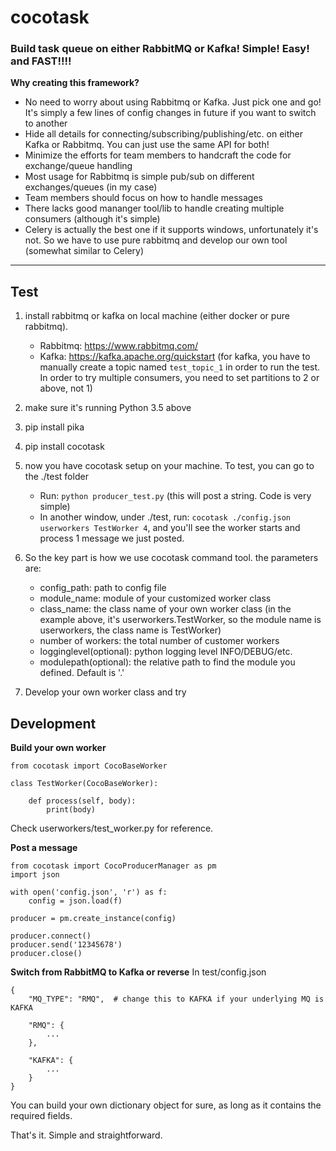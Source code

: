 # cocotask
### Build task queue on either RabbitMQ or Kafka! Simple! Easy! and FAST!!!!

**Why creating this framework?**
* No need to worry about using Rabbitmq or Kafka. Just pick one and go! It's simply a few lines of config changes in future if you want to switch to another
* Hide all details for connecting/subscribing/publishing/etc. on either Kafka or Rabbitmq. You can just use the same API for both!
* Minimize the efforts for team members to handcraft the code for exchange/queue handling
* Most usage for Rabbitmq is simple pub/sub on different exchanges/queues (in my case)
* Team members should focus on how to handle messages
* There lacks good mananger tool/lib to handle creating multiple consumers (although it's simple)
* Celery is actually the best one if it supports windows, unfortunately it's not. So we have to use pure rabbitmq and develop our own tool (somewhat similar to Celery)
<hr>

## Test

1. install rabbitmq or kafka on local machine (either docker or pure rabbitmq). 
   - Rabbitmq: https://www.rabbitmq.com/
   - Kafka: https://kafka.apache.org/quickstart  (for kafka, you have to manually create a topic named `test_topic_1` in order to run the test. In order to try multiple consumers, you need to set partitions to 2 or above, not 1)

2. make sure it's running Python 3.5 above

3. pip install pika

4. pip install cocotask

5. now you have cocotask setup on your machine. To test, you can go to the ./test folder
   - Run: `python producer_test.py`   (this will post a string. Code is very simple)
   - In another window, under ./test, run: `cocotask ./config.json userworkers TestWorker 4`, and you'll see the worker starts and process 1 message we just posted.

6. So the key part is how we use cocotask command tool. the parameters are:
   - config_path: path to config file
   - module_name: module of your customized worker class
   - class_name: the class name of your own worker class (in the example above, it's userworkers.TestWorker, so the module name is userworkers, the class name is TestWorker)
   - number of workers: the total number of customer workers
   - logginglevel(optional): python logging level INFO/DEBUG/etc.
   - modulepath(optional): the relative path to find the module you defined. Default is '.'

7. Develop your own worker class and try

## Development

**Build your own worker**

```
from cocotask import CocoBaseWorker

class TestWorker(CocoBaseWorker):

    def process(self, body):
        print(body)
```
Check userworkers/test_worker.py for reference.

**Post a message**
```
from cocotask import CocoProducerManager as pm
import json

with open('config.json', 'r') as f:
    config = json.load(f)

producer = pm.create_instance(config)

producer.connect()
producer.send('12345678')
producer.close()
```
**Switch from RabbitMQ to Kafka or reverse**
In test/config.json
```
{
    "MQ_TYPE": "RMQ",  # change this to KAFKA if your underlying MQ is KAFKA

    "RMQ": {
        ...      
    },

    "KAFKA": {
        ...
    }
}

```
You can build your own dictionary object for sure, as long as it contains the required fields.


That's it. Simple and straightforward.
